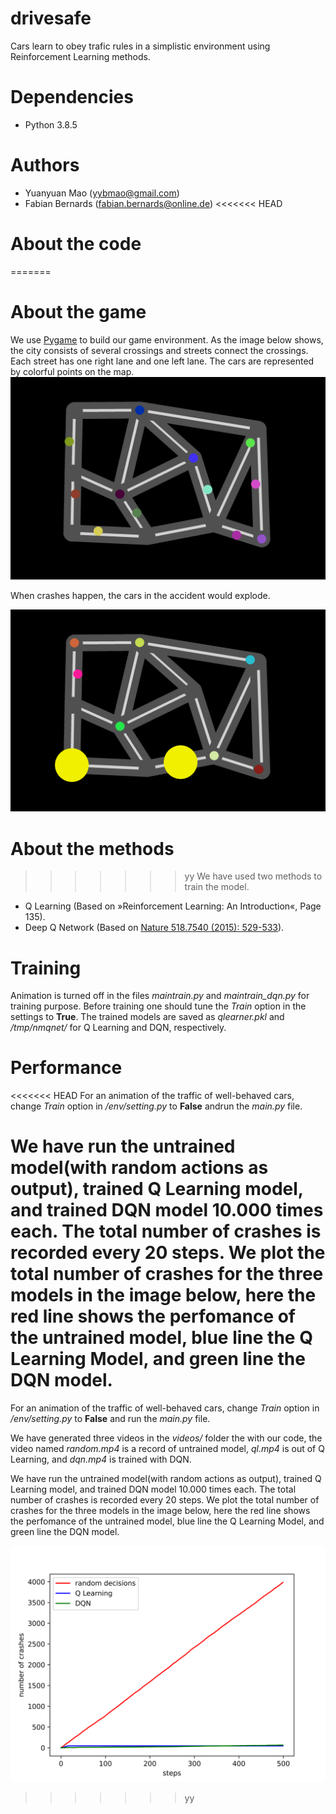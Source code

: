 # drivesafe
Cars learn to obey trafic rules in a simplistic environment using Reinforcement Learning methods.
# Dependencies
* Python 3.8.5
# Authors
* Yuanyuan Mao (yybmao@gmail.com)
* Fabian Bernards (fabian.bernards@online.de)
<<<<<<< HEAD
# About the code
=======
# About the game
We use [Pygame](https://www.pygame.org/) to build our game environment. As the image below shows, the city consists of several crossings and streets connect the crossings. Each street has one right lane and one left lane. The cars are represented by colorful points on the map.
![Normal traffic](city.png)

 When crashes happen, the cars in the accident would explode.
 
![Crash](crash.png)

# About the methods
>>>>>>> yy
We have used two methods to train the model. 
* Q Learning (Based on »Reinforcement Learning: An Introduction«, Page 135).
* Deep Q Network (Based on [Nature 518.7540 (2015): 529-533](https://www.nature.com/articles/nature14236)).
# Training
Animation is turned off in the files *maintrain.py* and *maintrain_dqn.py* for training purpose. Before training one should tune the *Train* option in the settings to **True**. The trained models are saved as *qlearner.pkl* and */tmp/nmqnet/* for Q Learning and DQN, respectively.
# Performance
<<<<<<< HEAD
For an animation of the traffic of well-behaved cars, change *Train* option in */env/setting.py* to **False** andrun the *main.py* file.

We have run the untrained model(with random actions as output), trained Q Learning model, and trained DQN model 10.000 times each. The total number of crashes is recorded every 20 steps. We plot the total number of crashes for the three models in the image below, here the red line shows the perfomance of the untrained model, blue line the Q Learning Model, and green line the DQN model.
=======
For an animation of the traffic of well-behaved cars, change *Train* option in */env/setting.py* to **False** and run the *main.py* file.

We have generated three videos in the *videos/* folder the with our code, the video named *random.mp4* is a record of untrained model, *ql.mp4* is out of Q Learning, and *dqn.mp4* is trained with DQN.

We have run the untrained model(with random actions as output), trained Q Learning model, and trained DQN model 10.000 times each. The total number of crashes is recorded every 20 steps. We plot the total number of crashes for the three models in the image below, here the red line shows the perfomance of the untrained model, blue line the Q Learning Model, and green line the DQN model.

![Performance](performance.png)
>>>>>>> yy
